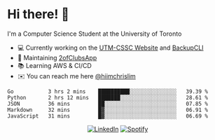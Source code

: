 # Hi there! 👋
I'm a Computer Science Student at the University of Toronto

- 💻 Currently working on the [UTM-CSSC Website](https://github.com/UTM-CSSC) and [BackupCLI](https://github.com/BackupHub/BackupCLI)
- 🔨 Maintaining [2ofClubsApp](https://github.com/2ofClubsApp)
- 📚 Learning AWS & CI/CD
- ✉️ You can reach me here [@hiimchrislim](mailto:hello@hiimchrislim.co)

<!--START_SECTION:waka-->
```text
Go           3 hrs 2 mins    ██████████░░░░░░░░░░░░░░░   39.39 % 
Python       2 hrs 12 mins   ███████░░░░░░░░░░░░░░░░░░   28.61 % 
JSON         36 mins         ██░░░░░░░░░░░░░░░░░░░░░░░   07.85 % 
Markdown     32 mins         █▓░░░░░░░░░░░░░░░░░░░░░░░   06.91 % 
JavaScript   31 mins         █▓░░░░░░░░░░░░░░░░░░░░░░░   06.69 % 
```
<!--END_SECTION:waka-->

<div align="center">
<a href="https://www.linkedin.com/in/hiimchrislim" target="_blank"><img src="https://img.shields.io/badge/LinkedIn-%230077B5.svg?&style=flat-square&logo=linkedin&logoColor=white" alt="LinkedIn"></a>
<a href="https://open.spotify.com/user/clim1231" target="_blank"><img src="https://img.shields.io/badge/Spotify-%231ED760.svg?&style=flat-square&logo=spotify&logoColor=white" alt="Spotify"></a>

</div>
